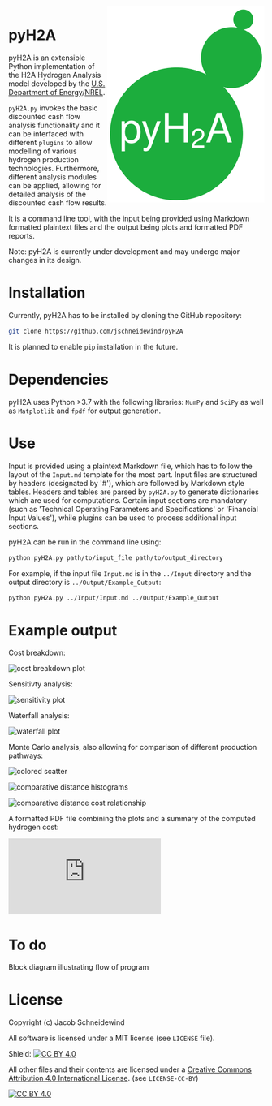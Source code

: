 <img align="right" src="./Other/pyH2A.svg"/>

# pyH2A

pyH2A is an extensible Python implementation of the H2A Hydrogen Analysis model developed by the [U.S. Department of Energy](https://www.hydrogen.energy.gov/h2a_analysis.html)/[NREL](https://www.nrel.gov/hydrogen/h2a-production-models.html).

`pyH2A.py` invokes the basic discounted cash flow analysis functionality and it can be interfaced with different `plugins` to allow modelling of various hydrogen production technologies. Furthermore, different analysis modules can be applied, allowing for detailed analysis of the discounted cash flow results.

It is a command line tool, with the input being provided using Markdown formatted plaintext files and the output being plots and formatted PDF reports.

Note: pyH2A is currently under development and may undergo major changes in its design.

# Installation

Currently, pyH2A has to be installed by cloning the GitHub repository:

```bash
git clone https://github.com/jschneidewind/pyH2A
```

It is planned to enable `pip` installation in the future.

# Dependencies

pyH2A uses Python >3.7 with the following libraries: `NumPy` and `SciPy` as well as `Matplotlib` and `fpdf` for output generation.

# Use

Input is provided using a plaintext Markdown file, which has to follow the layout of the `Input.md` template for the most part. Input files are structured by headers (designated by '#'), which are followed by Markdown style tables. Headers and tables are parsed by `pyH2A.py` to generate dictionaries which are used for computations. Certain input sections are mandatory (such as 'Technical Operating Parameters and Specifications' or 'Financial Input Values'), while plugins can be used to process additional input sections.

pyH2A can be run in the command line using:

```bash
python pyH2A.py path/to/input_file path/to/output_directory
```

For example, if the input file `Input.md` is in the `../Input` directory and the output directory is `../Output/Example_Output`:

```bash
python pyH2A.py ../Input/Input.md ../Output/Example_Output
```

# Example output

Cost breakdown:

![cost breakdown plot](https://github.com/jschneidewind/pyH2A/blob/master/Output/210627_Future_PEC_Type_1_Limit/Cost_Breakdown_Plot.png "Cost breakdown plot")

Sensitivty analysis:

![sensitivity plot](https://github.com/jschneidewind/pyH2A/blob/master/Output/210627_Future_PEC_Type_1_Limit/Sensitivity_Box_Plot.png "Sensitivity plot")

Waterfall analysis:

![waterfall plot](https://github.com/jschneidewind/pyH2A/blob/master/Output/210627_Future_PEC_Type_1/Waterfall_Chart.png "Waterfall plot")

Monte Carlo analysis, also allowing for comparison of different production pathways:

![colored scatter](https://github.com/jschneidewind/pyH2A/blob/master/Output/210627_PV_E/Monte_Carlo_Colored_Scatter.png "Colored Scatter")

![comparative distance histograms](https://github.com/jschneidewind/pyH2A/blob/master/Output/210627_PV_E/Monte_Carlo_Comparative_Distance_Histogram.png "Comparative Distance Histogram")

![comparative distance cost relationship](https://github.com/jschneidewind/pyH2A/blob/master/Output/210627_PV_E/Monte_Carlo_Comparative_Distance_Cost_Relationship.png "Comparative Distance Cost Relationship")

A formatted PDF file combining the plots and a summary of the computed hydrogen cost:

![PDF report](https://github.com/jschneidewind/pyH2A/blob/master/Output/Future_PEC_Type_2/Future_PEC_Type_2.pdf "PDF report")

# To do

Block diagram illustrating flow of program

# License

Copyright (c) Jacob Schneidewind

All software is licensed under a MIT license (see `LICENSE` file).

Shield: [![CC BY 4.0][cc-by-shield]][cc-by]

All other files and their contents are licensed under a
[Creative Commons Attribution 4.0 International License][cc-by]. (see `LICENSE-CC-BY`)

[![CC BY 4.0][cc-by-image]][cc-by]

[cc-by]: http://creativecommons.org/licenses/by/4.0/
[cc-by-image]: https://i.creativecommons.org/l/by/4.0/88x31.png
[cc-by-shield]: https://img.shields.io/badge/License-CC%20BY%204.0-lightgrey.svg